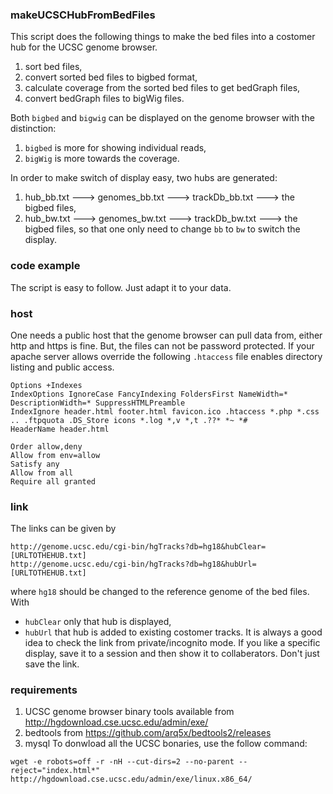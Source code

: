 ### makeUCSCHubFromBedFiles
This script does the following things to make the bed files into a costomer hub for the UCSC genome browser.

1. sort bed files,
2. convert sorted bed files to bigbed format,
3. calculate coverage from the sorted bed files to get bedGraph files,
4. convert bedGraph files to bigWig files.

Both ```bigbed``` and ```bigwig``` can be displayed on the genome browser with the distinction:
1. ```bigbed``` is more for showing individual reads,
2. ```bigWig``` is more towards the coverage.

In order to make switch of display easy, two hubs are generated:
1. hub_bb.txt ---> genomes_bb.txt ---> trackDb_bb.txt ---> the bigbed files,
2. hub_bw.txt ---> genomes_bw.txt ---> trackDb_bw.txt ---> the bigbed files,
so that one only need to change ```bb``` to ```bw``` to switch the display.

### code example
The script is easy to follow. Just adapt it to your data.

### host
One needs a public host that the genome browser can pull data from, either http and https is fine. But, the files can not be password protected. If your apache server allows override the following ```.htaccess``` file enables directory listing and public access.
```
Options +Indexes
IndexOptions IgnoreCase FancyIndexing FoldersFirst NameWidth=* DescriptionWidth=* SuppressHTMLPreamble
IndexIgnore header.html footer.html favicon.ico .htaccess *.php *.css .. .ftpquota .DS_Store icons *.log *,v *,t .??* *~ *#
HeaderName header.html

Order allow,deny
Allow from env=allow
Satisfy any
Allow from all
Require all granted
```

### link
The links can be given by 
```
http://genome.ucsc.edu/cgi-bin/hgTracks?db=hg18&hubClear=[URLTOTHEHUB.txt]
http://genome.ucsc.edu/cgi-bin/hgTracks?db=hg18&hubUrl=[URLTOTHEHUB.txt]
```
where ```hg18``` should be changed to the reference genome of the bed files. With
- ```hubClear``` only that hub is displayed,
- ```hubUrl``` that hub is added to existing costomer tracks.
It is always a good idea to check the link from private/incognito mode. If you like a specific display, save it to a session and then show it to collaberators. Don't just save the link. 

### requirements
1. UCSC genome browser binary tools available from http://hgdownload.cse.ucsc.edu/admin/exe/
2. bedtools from https://github.com/arq5x/bedtools2/releases
3. mysql
To donwload all the UCSC bonaries, use the follow command:
```
wget -e robots=off -r -nH --cut-dirs=2 --no-parent --reject="index.html*" http://hgdownload.cse.ucsc.edu/admin/exe/linux.x86_64/
```



